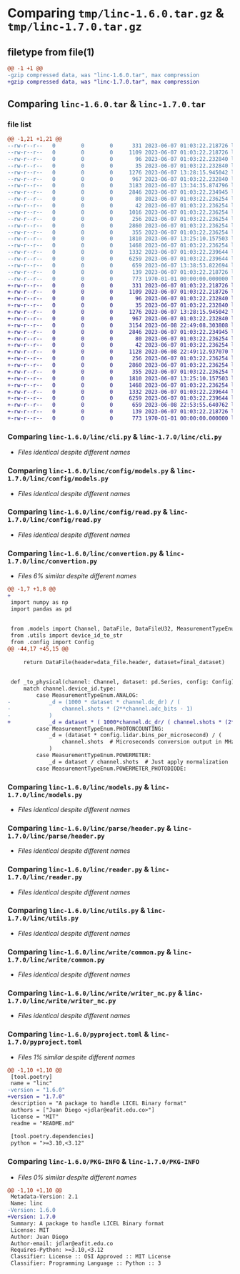 # Comparing `tmp/linc-1.6.0.tar.gz` & `tmp/linc-1.7.0.tar.gz`

## filetype from file(1)

```diff
@@ -1 +1 @@
-gzip compressed data, was "linc-1.6.0.tar", max compression
+gzip compressed data, was "linc-1.7.0.tar", max compression
```

## Comparing `linc-1.6.0.tar` & `linc-1.7.0.tar`

### file list

```diff
@@ -1,21 +1,21 @@
--rw-r--r--   0        0        0      331 2023-06-07 01:03:22.218726 linc-1.6.0/linc/__init__.py
--rw-r--r--   0        0        0     1109 2023-06-07 01:03:22.218726 linc-1.6.0/linc/cli.py
--rw-r--r--   0        0        0       96 2023-06-07 01:03:22.232840 linc-1.6.0/linc/config/__init__.py
--rw-r--r--   0        0        0       35 2023-06-07 01:03:22.232840 linc-1.6.0/linc/config/default-config.toml
--rw-r--r--   0        0        0     1276 2023-06-07 13:28:15.945042 linc-1.6.0/linc/config/models.py
--rw-r--r--   0        0        0      967 2023-06-07 01:03:22.232840 linc-1.6.0/linc/config/read.py
--rw-r--r--   0        0        0     3183 2023-06-07 13:34:35.874796 linc-1.6.0/linc/convertion.py
--rw-r--r--   0        0        0     2846 2023-06-07 01:03:22.234945 linc-1.6.0/linc/models.py
--rw-r--r--   0        0        0       80 2023-06-07 01:03:22.236254 linc-1.6.0/linc/parse/__init__.py
--rw-r--r--   0        0        0       42 2023-06-07 01:03:22.236254 linc-1.6.0/linc/parse/constants.py
--rw-r--r--   0        0        0     1016 2023-06-07 01:03:22.236254 linc-1.6.0/linc/parse/dataset.py
--rw-r--r--   0        0        0      256 2023-06-07 01:03:22.236254 linc-1.6.0/linc/parse/file.py
--rw-r--r--   0        0        0     2860 2023-06-07 01:03:22.236254 linc-1.6.0/linc/parse/header.py
--rw-r--r--   0        0        0      355 2023-06-07 01:03:22.236254 linc-1.6.0/linc/parse/utils.py
--rw-r--r--   0        0        0     1810 2023-06-07 13:25:10.157503 linc-1.6.0/linc/reader.py
--rw-r--r--   0        0        0     1468 2023-06-07 01:03:22.236254 linc-1.6.0/linc/utils.py
--rw-r--r--   0        0        0     1332 2023-06-07 01:03:22.239644 linc-1.6.0/linc/write/common.py
--rw-r--r--   0        0        0     6259 2023-06-07 01:03:22.239644 linc-1.6.0/linc/write/writer_nc.py
--rw-r--r--   0        0        0      659 2023-06-07 13:38:53.822694 linc-1.6.0/pyproject.toml
--rw-r--r--   0        0        0      139 2023-06-07 01:03:22.218726 linc-1.6.0/README.md
--rw-r--r--   0        0        0      773 1970-01-01 00:00:00.000000 linc-1.6.0/PKG-INFO
+-rw-r--r--   0        0        0      331 2023-06-07 01:03:22.218726 linc-1.7.0/linc/__init__.py
+-rw-r--r--   0        0        0     1109 2023-06-07 01:03:22.218726 linc-1.7.0/linc/cli.py
+-rw-r--r--   0        0        0       96 2023-06-07 01:03:22.232840 linc-1.7.0/linc/config/__init__.py
+-rw-r--r--   0        0        0       35 2023-06-07 01:03:22.232840 linc-1.7.0/linc/config/default-config.toml
+-rw-r--r--   0        0        0     1276 2023-06-07 13:28:15.945042 linc-1.7.0/linc/config/models.py
+-rw-r--r--   0        0        0      967 2023-06-07 01:03:22.232840 linc-1.7.0/linc/config/read.py
+-rw-r--r--   0        0        0     3154 2023-06-08 22:49:08.303808 linc-1.7.0/linc/convertion.py
+-rw-r--r--   0        0        0     2846 2023-06-07 01:03:22.234945 linc-1.7.0/linc/models.py
+-rw-r--r--   0        0        0       80 2023-06-07 01:03:22.236254 linc-1.7.0/linc/parse/__init__.py
+-rw-r--r--   0        0        0       42 2023-06-07 01:03:22.236254 linc-1.7.0/linc/parse/constants.py
+-rw-r--r--   0        0        0     1128 2023-06-08 22:49:12.937070 linc-1.7.0/linc/parse/dataset.py
+-rw-r--r--   0        0        0      256 2023-06-07 01:03:22.236254 linc-1.7.0/linc/parse/file.py
+-rw-r--r--   0        0        0     2860 2023-06-07 01:03:22.236254 linc-1.7.0/linc/parse/header.py
+-rw-r--r--   0        0        0      355 2023-06-07 01:03:22.236254 linc-1.7.0/linc/parse/utils.py
+-rw-r--r--   0        0        0     1810 2023-06-07 13:25:10.157503 linc-1.7.0/linc/reader.py
+-rw-r--r--   0        0        0     1468 2023-06-07 01:03:22.236254 linc-1.7.0/linc/utils.py
+-rw-r--r--   0        0        0     1332 2023-06-07 01:03:22.239644 linc-1.7.0/linc/write/common.py
+-rw-r--r--   0        0        0     6259 2023-06-07 01:03:22.239644 linc-1.7.0/linc/write/writer_nc.py
+-rw-r--r--   0        0        0      659 2023-06-08 22:53:55.640762 linc-1.7.0/pyproject.toml
+-rw-r--r--   0        0        0      139 2023-06-07 01:03:22.218726 linc-1.7.0/README.md
+-rw-r--r--   0        0        0      773 1970-01-01 00:00:00.000000 linc-1.7.0/PKG-INFO
```

### Comparing `linc-1.6.0/linc/cli.py` & `linc-1.7.0/linc/cli.py`

 * *Files identical despite different names*

### Comparing `linc-1.6.0/linc/config/models.py` & `linc-1.7.0/linc/config/models.py`

 * *Files identical despite different names*

### Comparing `linc-1.6.0/linc/config/read.py` & `linc-1.7.0/linc/config/read.py`

 * *Files identical despite different names*

### Comparing `linc-1.6.0/linc/convertion.py` & `linc-1.7.0/linc/convertion.py`

 * *Files 6% similar despite different names*

```diff
@@ -1,7 +1,8 @@
+
 import numpy as np
 import pandas as pd
 
 
 from .models import Channel, DataFile, DataFileU32, MeasurementTypeEnum
 from .utils import device_id_to_str
 from .config import Config
@@ -44,17 +45,15 @@
 
     return DataFile(header=data_file.header, dataset=final_dataset)
 
 
 def _to_physical(channel: Channel, dataset: pd.Series, config: Config) -> pd.Series:
     match channel.device_id.type:
         case MeasurementTypeEnum.ANALOG:
-            _d = (1000 * dataset * channel.dc_dr) / (
-                channel.shots * (2**channel.adc_bits - 1)
-            )
+            _d = dataset * ( 1000*channel.dc_dr/ ( channel.shots * (2**channel.adc_bits - 1) ) )
         case MeasurementTypeEnum.PHOTONCOUNTING:
             _d = (dataset * config.lidar.bins_per_microsecond) / (
                 channel.shots  # Microseconds conversion output in MHz
             )
         case MeasurementTypeEnum.POWERMETER:
             _d = dataset / channel.shots  # Just apply normalization
         case MeasurementTypeEnum.POWERMETER_PHOTODIODE:
```

### Comparing `linc-1.6.0/linc/models.py` & `linc-1.7.0/linc/models.py`

 * *Files identical despite different names*

### Comparing `linc-1.6.0/linc/parse/header.py` & `linc-1.7.0/linc/parse/header.py`

 * *Files identical despite different names*

### Comparing `linc-1.6.0/linc/reader.py` & `linc-1.7.0/linc/reader.py`

 * *Files identical despite different names*

### Comparing `linc-1.6.0/linc/utils.py` & `linc-1.7.0/linc/utils.py`

 * *Files identical despite different names*

### Comparing `linc-1.6.0/linc/write/common.py` & `linc-1.7.0/linc/write/common.py`

 * *Files identical despite different names*

### Comparing `linc-1.6.0/linc/write/writer_nc.py` & `linc-1.7.0/linc/write/writer_nc.py`

 * *Files identical despite different names*

### Comparing `linc-1.6.0/pyproject.toml` & `linc-1.7.0/pyproject.toml`

 * *Files 1% similar despite different names*

```diff
@@ -1,10 +1,10 @@
 [tool.poetry]
 name = "linc"
-version = "1.6.0"
+version = "1.7.0"
 description = "A package to handle LICEL Binary format"
 authors = ["Juan Diego <jdlar@eafit.edu.co>"]
 license = "MIT"
 readme = "README.md"
 
 [tool.poetry.dependencies]
 python = ">=3.10,<3.12"
```

### Comparing `linc-1.6.0/PKG-INFO` & `linc-1.7.0/PKG-INFO`

 * *Files 0% similar despite different names*

```diff
@@ -1,10 +1,10 @@
 Metadata-Version: 2.1
 Name: linc
-Version: 1.6.0
+Version: 1.7.0
 Summary: A package to handle LICEL Binary format
 License: MIT
 Author: Juan Diego
 Author-email: jdlar@eafit.edu.co
 Requires-Python: >=3.10,<3.12
 Classifier: License :: OSI Approved :: MIT License
 Classifier: Programming Language :: Python :: 3
```

